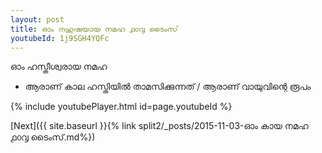 ```yaml
---
layout: post
title: ഓം നഹുഷയായ നമഹ ൧൦൮ ടൈംസ്
youtubeId: 1j9SGH4YQFc
---
```

 
 
 ഓം ഹസ്തീശ്വരായ നമഹ 
 
 -  ആരാണ് കാല ഹസ്തിയിൽ താമസിക്കുന്നത് / ആരാണ് വായുവിന്റെ രൂപം 
 
  
 
  
 
 
 
 
 
 


{% include youtubePlayer.html id=page.youtubeId %}
 
[Next]({{ site.baseurl }}{% link  split2/_posts/2015-11-03-ഓം കായ നമഹ  ൧൦൮ ടൈംസ്.md%})
 
